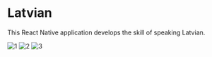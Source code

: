 # Latvian
This React Native application develops the skill of speaking Latvian.

![1](https://user-images.githubusercontent.com/55412563/126207598-a13a9fbf-5309-4dac-b346-f3e110990105.jpg)
![2](https://user-images.githubusercontent.com/55412563/126207606-cca7cf75-6901-432d-b1b1-36dde4586201.jpg)
![3](https://user-images.githubusercontent.com/55412563/126207618-975cdaac-0389-4843-9780-6f044068436e.jpg)
